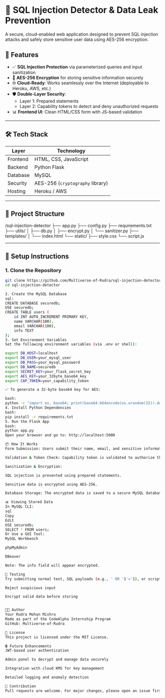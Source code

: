 # 🔐 SQL Injection Detector & Data Leak Prevention

A secure, cloud-enabled web application designed to prevent SQL injection attacks and safely store sensitive user data using AES-256 encryption.

## 🚀 Features

- ✅ **SQL Injection Protection** via parameterized queries and input sanitization
- 🔐 **AES-256 Encryption** for storing sensitive information securely
- 🌐 **Cloud-Ready**: Works seamlessly over the Internet (deployable to Heroku, AWS, etc.)
- 🛡️ **Double-Layer Security**:
  - Layer 1: Prepared statements
  - Layer 2: Capability tokens to detect and deny unauthorized requests
- 📊 **Frontend UI**: Clean HTML/CSS form with JS-based validation

---

## 🛠️ Tech Stack

| Layer      | Technology          |
|------------|---------------------|
| Frontend   | HTML, CSS, JavaScript |
| Backend    | Python Flask        |
| Database   | MySQL               |
| Security   | AES-256 (`cryptography` library) |
| Hosting    | Heroku / AWS        |

---

## 📁 Project Structure

/sql-injection-detector
├── app.py
├── config.py
├── requirements.txt
├── utils/
│ ├── db.py
│ ├── encrypt.py
│ └── sanitizer.py
├── templates/
│ └── index.html
└── static/
├── style.css
└── script.js


---

## 🧩 Setup Instructions

### 1. Clone the Repository

```bash
git clone https://github.com/Multiverse-of-Rudra/sql-injection-detector.git
cd sql-injection-detector

2. Create the MySQL Database
sql:
CREATE DATABASE securedb;
USE securedb;
CREATE TABLE users (
    id INT AUTO_INCREMENT PRIMARY KEY,
    name VARCHAR(100),
    email VARCHAR(100),
    info TEXT
);
3. Set Environment Variables
Set the following environment variables (via .env or shell):

export DB_HOST=localhost
export DB_USER=your_mysql_user
export DB_PASS=your_mysql_password
export DB_NAME=securedb
export SECRET_KEY=your_flask_secret_key
export AES_KEY=your_32byte_base64_key
export CAP_TOKEN=your_capability_token

✅ To generate a 32-byte base64 key for AES:

bash:
python -c "import os, base64; print(base64.b64encode(os.urandom(32)).decode())"
4. Install Python Dependencies
bash:
pip install -r requirements.txt
5. Run the Flask App
bash:
python app.py
Open your browser and go to: http://localhost:5000

📦 How It Works
Form Submission: Users submit their name, email, and sensitive information.

Validation & Token Check: Capability token is validated to authorize the request.

Sanitization & Encryption:

SQL injection is prevented using prepared statements.

Sensitive data is encrypted using AES-256.

Database Storage: The encrypted data is saved to a secure MySQL database.

📊 Viewing Stored Data
In MySQL CLI:
sql
Copy
Edit
USE securedb;
SELECT * FROM users;
Or Use a GUI Tool:
MySQL Workbench

phpMyAdmin

DBeaver

Note: The info field will appear encrypted.

🧪 Testing
Try submitting normal text, SQL payloads (e.g., ' OR '1'='1), or scripts. The system will:

Reject suspicious input

Encrypt valid data before storing


🧑‍💻 Author
Your Rudra Mohan Mishra
Made as part of the CodeAlpha Internship Program
GitHub: Multiverse-of-Rudra

📄 License
This project is licensed under the MIT License.

🔒 Future Enhancements
JWT-based user authentication

Admin panel to decrypt and manage data securely

Integration with cloud KMS for key management

Detailed logging and anomaly detection

🤝 Contribution
Pull requests are welcome. For major changes, please open an issue first to discuss what you would like to change.

